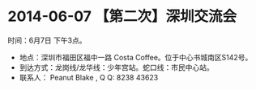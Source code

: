 2014-06-07 【第二次】深圳交流会 
===

时间：6月7日 下午3点。 
* 地点：深圳市福田区福中一路 Costa Coffee。位于中心书城南区S142号。 
* 到达方式：龙岗线/龙华线：少年宫站。蛇口线：市民中心站。 
* 联系人： Peanut Blake , Q Q: 8238 43623 


